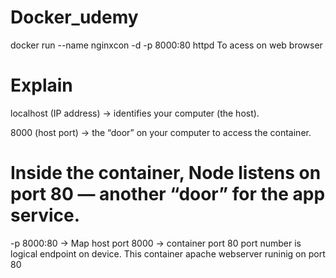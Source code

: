 # Docker_udemy

 docker run --name nginxcon -d -p 8000:80 httpd
 To acess on web browser
 
 Explain
   ======================================================
localhost (IP address) → identifies your computer (the host).

8000 (host port) → the “door” on your computer to access the container.

Inside the container, Node listens on port 80 — another “door” for the app service.
===================================
-p 8000:80 → Map host port 8000 → container port 80
port number is logical endpoint on device.
This container apache webserver runinig on port 80



